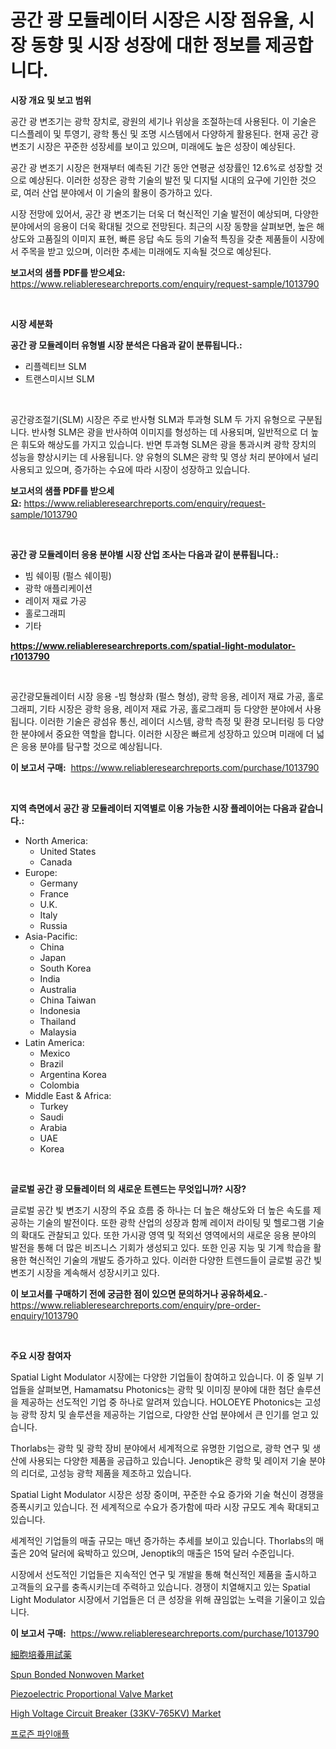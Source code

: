 <p><h1>공간 광 모듈레이터 시장은 시장 점유율, 시장 동향 및 시장 성장에 대한 정보를 제공합니다.</h1></p><p><strong>시장 개요 및 보고 범위</strong></p>
<p><p>공간 광 변조기는 광학 장치로, 광원의 세기나 위상을 조절하는데 사용된다. 이 기술은 디스플레이 및 투영기, 광학 통신 및 조명 시스템에서 다양하게 활용된다. 현재 공간 광 변조기 시장은 꾸준한 성장세를 보이고 있으며, 미래에도 높은 성장이 예상된다. </p><p>공간 광 변조기 시장은 현재부터 예측된 기간 동안 연평균 성장률인 12.6%로 성장할 것으로 예상된다. 이러한 성장은 광학 기술의 발전 및 디지털 시대의 요구에 기인한 것으로, 여러 산업 분야에서 이 기술의 활용이 증가하고 있다.</p><p>시장 전망에 있어서, 공간 광 변조기는 더욱 더 혁신적인 기술 발전이 예상되며, 다양한 분야에서의 응용이 더욱 확대될 것으로 전망된다. 최근의 시장 동향을 살펴보면, 높은 해상도와 고품질의 이미지 표현, 빠른 응답 속도 등의 기술적 특징을 갖춘 제품들이 시장에서 주목을 받고 있으며, 이러한 추세는 미래에도 지속될 것으로 예상된다.</p></p>
<p><strong>보고서의 샘플 PDF를 받으세요:</strong> <a href="https://www.reliableresearchreports.com/enquiry/request-sample/1013790">https://www.reliableresearchreports.com/enquiry/request-sample/1013790</a></p>
<p>&nbsp;</p>
<p><strong>시장 세분화</strong></p>
<p><strong>공간 광 모듈레이터 유형별 시장 분석은 다음과 같이 분류됩니다.:</strong></p>
<p><ul><li>리플렉티브 SLM</li><li>트랜스미시브 SLM</li></ul></p>
<p>&nbsp;</p>
<p><p>공간광조절기(SLM) 시장은 주로 반사형 SLM과 투과형 SLM 두 가지 유형으로 구분됩니다. 반사형 SLM은 광을 반사하여 이미지를 형성하는 데 사용되며, 일반적으로 더 높은 휘도와 해상도를 가지고 있습니다. 반면 투과형 SLM은 광을 통과시켜 광학 장치의 성능을 향상시키는 데 사용됩니다. 양 유형의 SLM은 광학 및 영상 처리 분야에서 널리 사용되고 있으며, 증가하는 수요에 따라 시장이 성장하고 있습니다.</p></p>
<p><strong>보고서의 샘플 PDF를 받으세요:</strong>&nbsp;<a href="https://www.reliableresearchreports.com/enquiry/request-sample/1013790">https://www.reliableresearchreports.com/enquiry/request-sample/1013790</a></p>
<p>&nbsp;</p>
<p><strong> 공간 광 모듈레이터 응용 분야별 시장 산업 조사는 다음과 같이 분류됩니다.:</strong></p>
<p><ul><li>빔 쉐이핑 (펄스 쉐이핑)</li><li>광학 애플리케이션</li><li>레이저 재료 가공</li><li>홀로그래피</li><li>기타</li></ul></p>
<p><strong><a href="https://www.reliableresearchreports.com/spatial-light-modulator-r1013790">https://www.reliableresearchreports.com/spatial-light-modulator-r1013790</a></strong></p>
<p>&nbsp;</p>
<p><p>공간광모듈레이터 시장 응용 -빔 형상화 (펄스 형성), 광학 응용, 레이저 재료 가공, 홀로그래피, 기타 시장은 광학 응용, 레이저 재료 가공, 홀로그래피 등 다양한 분야에서 사용됩니다. 이러한 기술은 광섬유 통신, 레이더 시스템, 광학 측정 및 환경 모니터링 등 다양한 분야에서 중요한 역할을 합니다. 이러한 시장은 빠르게 성장하고 있으며 미래에 더 넓은 응용 분야를 탐구할 것으로 예상됩니다.</p></p>
<p><strong>이 보고서 구매:</strong>&nbsp; <a href="https://www.reliableresearchreports.com/purchase/1013790">https://www.reliableresearchreports.com/purchase/1013790</a></p>
<p>&nbsp;</p>
<p><strong>지역 측면에서 공간 광 모듈레이터 지역별로 이용 가능한 시장 플레이어는 다음과 같습니다.:</strong></p>
<p><ul>
    <li>
        North America:
        <ul>
            <li>United States</li>
            <li>Canada</li>
        </ul>
    </li>
    <li>
        Europe:
        <ul>
            <li>Germany</li>
            <li>France</li>
            <li>U.K.</li>
            <li>Italy</li>
            <li>Russia</li>
        </ul>
    </li>
    <li>
        Asia-Pacific:
        <ul>
            <li>China</li>
            <li>Japan</li>
            <li>South Korea</li>
            <li>India</li>
            <li>Australia</li>
            <li>China Taiwan</li>
            <li>Indonesia</li>
            <li>Thailand</li>
            <li>Malaysia</li>
        </ul>
    </li>
    <li>
        Latin America:
        <ul>
            <li>Mexico</li>
            <li>Brazil</li>
            <li>Argentina Korea</li>
            <li>Colombia</li>
        </ul>
    </li>
    <li>
        Middle East & Africa:
        <ul>
            <li>Turkey</li>
            <li>Saudi</li>
            <li>Arabia</li>
            <li>UAE</li>
            <li>Korea</li>
        </ul>
    </li>
    </ul></p>
<p>&nbsp;</p>
<p><strong>글로벌 공간 광 모듈레이터 의 새로운 트렌드는 무엇입니까? 시장?</strong></p>
<p><p>글로벌 공간 빛 변조기 시장의 주요 흐름 중 하나는 더 높은 해상도와 더 높은 속도를 제공하는 기술의 발전이다. 또한 광학 산업의 성장과 함께 레이저 라이팅 및 헬로그램 기술의 확대도 관찰되고 있다. 또한 가시광 영역 및 적외선 영역에서의 새로운 응용 분야의 발전을 통해 더 많은 비즈니스 기회가 생성되고 있다. 또한 인공 지능 및 기계 학습을 활용한 혁신적인 기술의 개발도 증가하고 있다. 이러한 다양한 트렌드들이 글로벌 공간 빛 변조기 시장을 계속해서 성장시키고 있다.</p></p>
<p><strong>이 보고서를 구매하기 전에 궁금한 점이 있으면 문의하거나 공유하세요.</strong>- <a href="https://www.reliableresearchreports.com/enquiry/pre-order-enquiry/1013790">https://www.reliableresearchreports.com/enquiry/pre-order-enquiry/1013790</a></p>
<p>&nbsp;</p>
<p><strong>주요 시장 참여자</strong></p>
<p><p>Spatial Light Modulator 시장에는 다양한 기업들이 참여하고 있습니다. 이 중 일부 기업들을 살펴보면, Hamamatsu Photonics는 광학 및 이미징 분야에 대한 첨단 솔루션을 제공하는 선도적인 기업 중 하나로 알려져 있습니다. HOLOEYE Photonics는 고성능 광학 장치 및 솔루션을 제공하는 기업으로, 다양한 산업 분야에서 큰 인기를 얻고 있습니다.</p><p>Thorlabs는 광학 및 광학 장비 분야에서 세계적으로 유명한 기업으로, 광학 연구 및 생산에 사용되는 다양한 제품을 공급하고 있습니다. Jenoptik은 광학 및 레이저 기술 분야의 리더로, 고성능 광학 제품을 제조하고 있습니다.</p><p>Spatial Light Modulator 시장은 성장 중이며, 꾸준한 수요 증가와 기술 혁신이 경쟁을 증폭시키고 있습니다. 전 세계적으로 수요가 증가함에 따라 시장 규모도 계속 확대되고 있습니다.</p><p>세계적인 기업들의 매출 규모는 매년 증가하는 추세를 보이고 있습니다. Thorlabs의 매출은 20억 달러에 육박하고 있으며, Jenoptik의 매출은 15억 달러 수준입니다.</p><p>시장에서 선도적인 기업들은 지속적인 연구 및 개발을 통해 혁신적인 제품을 출시하고 고객들의 요구를 충족시키는데 주력하고 있습니다. 경쟁이 치열해지고 있는 Spatial Light Modulator 시장에서 기업들은 더 큰 성장을 위해 끊임없는 노력을 기울이고 있습니다.</p></p>
<p><strong>이 보고서 구매:</strong>&nbsp;&nbsp;<a href="https://www.reliableresearchreports.com/purchase/1013790">https://www.reliableresearchreports.com/purchase/1013790</a></p>
<p><p><a href="https://github.com/cbigkbh02719/Market-Research-Report-List-1/blob/main/620925125030.md">細胞培養用試薬</a></p><p><a href="https://issuu.com/reportprime-2/docs/spun-bonded-nonwoven-market-size-2030.pptx">Spun Bonded Nonwoven Market</a></p><p><a href="https://github.com/angelajermaine/Market-Research-Report-List-2/blob/main/piezoelectric-proportional-valve-market.md">Piezoelectric Proportional Valve Market</a></p><p><a href="https://github.com/provorikovar/Market-Research-Report-List-3/blob/main/high-voltage-circuit-breaker-33kv-765kv-market.md">High Voltage Circuit Breaker (33KV-765KV) Market</a></p><p><a href="https://github.com/vsr06p4p49/Market-Research-Report-List-1/blob/main/446179224795.md">프로즌 파인애플</a></p></p>